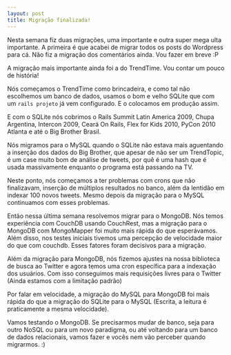 ```yaml
---
layout: post
title: Migração finalizada!
---
```


Nesta semana fiz duas migrações, uma importante e outra super mega ulta importante. A primeira é que acabei de migrar todos os posts do Wordpress para cá. Não fiz a migração dos comentários ainda. Vou fazer em breve :P

A migração mais importante ainda foi a do TrendTime. Vou contar um pouco de história!

Nós começamos o TrendTime como brincadeira, e como tal não escolhemos um banco de dados, usamos o bom e velho SQLite que com um `rails projeto` já vem configurado. E o colocamos em produção assim.

E com o SQLite nós cobrimos o Rails Summit Latin America 2009, Chupa Argentina, Intercon 2009, Ceará On Rails, Flex for Kids 2010, PyCon 2010 Atlanta e até o Big Brother Brasil.

Nós migramos para o MySQL quando o SQLite não estava mais aguentando a inserção dos dados do Big Brother, que apesar de não ser um TrendTopic, é um case muito bom de análise de tweets, por quê é uma hash que é usada massivamente enquanto o programa está passando na TV.

Neste ponto, nós começamos a ter problemas com crons que não finalizavam, inserção de múltiplos resultados no banco, além da lentidão em indexar 100 novos tweets. Mesmo depois da migração para o MySQL continuamos com esses problemas.

Então nessa última semana resolvemos migrar para o MongoDB. Nós temos experiência com CouchDB usando CouchRest, mas a migração para o MongoDB com MongoMapper foi muito mais rápida do que esperávamos. Além disso, nos testes iniciais tivemos uma percepção de velocidade maior do que com couchdb. Esses fatores foram decisivos para a migração.

Além da migração para MongoDB, nós fizemos ajustes na nossa biblioteca de busca ao Twitter e agora temos uma cron específica para a indexação dos usuários. Com isso conseguimos mais requisições livres para o Twitter (Ainda estamos com a limitação padrão)

Por falar em velocidade, a migração do MySQL para MongoDB foi mais rápida do que a migração do SQLite para o MySQL (Escrita, a leitura é praticamente a mesma velocidade).

Vamos testando o MongoDB. Se precisarmos mudar de banco, seja para outro NoSQL ou para um novo paradigma, ou até voltando para um banco de dados relacionais, vamos fazer e vocês nem vão perceber quando migrarmos. :)

